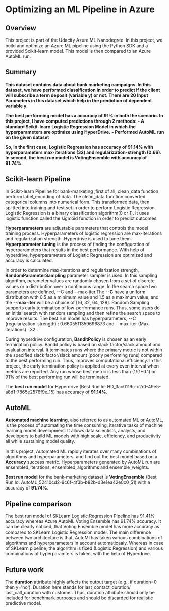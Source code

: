 # Optimizing an ML Pipeline in Azure

## Overview
This project is part of the Udacity Azure ML Nanodegree.
In this project, we build and optimize an Azure ML pipeline using the Python SDK and a provided Scikit-learn model.
This model is then compared to an Azure AutoML run.

## Summary
 **This dataset contains data about bank marketing campaigns. In this dataset, we have performed classification in order to predict if the client will subscribe a term deposit (variable y) or not. There are 20 Input Parameters in this dataset which help in the prediction of dependent variable y.**

 **The best performing model has a accuracy of 91% in both the scenario. In this project, I have computed predictions through 2 methods:**
 **- A standard Scikit-learn Logistic Regression Model in which the hyperparameters are optimize using HyperDrive.**
 **- Performed AutoML run on the given dataset**
 
 **So, in the first case, Logistic Regression has accuracy of 91.14% with hyperparameters max-iterations (32) and regularization-strength (0.66).**
 **In second, the best run model is VotingEnsemble with accuracy of 91.74%.**

## Scikit-learn Pipeline

In Scikit-learn Pipeline for bank-marketing ,first of all, clean_data function perform label_encoding of data. The clean_data function converted categorical columns into numerical form. This transformed data, then splitted into training and test set in order to perform Logistic Regression.
Logistic Regression is a binary classification algorithm(0 or 1).  It uses logistic function called the sigmoid function in order to predict outcomes. 

**Hyperparameters** are adjustable parameters that controls the model training process. Hyperparameters of logistic regression are max-iterations and regularization strength. Hyperdrive is used to tune them. **Hyperparameter tuning** is the process of finding the configuration of hyperparameters that results in the best performance. With help of hyperdrive, hyperparameters of Logistic Regression are optimized and accuracy is calculated. 

In order to determine max-iterations and regularization strength, **RandomParameterSampling** parameter sampler is used. In this sampling algorithm, parameter values are randomly chosen from a set of discrete values or a distribution over a continuous range. In the search space two parameters are defined, --C and --max-iter.The **--C**  have a uniform distribution with 0.5 as a minimum value and 1.5 as a maximum value, and the **--max-iter** will be a choice of [16, 32, 64, 128]. Random Sampling supports early termination of low-performance runs. Thus, some users do an initial search with random sampling and then refine the search space to improve results. The best run model has hyperparameters, 
--C (regularization-strength) : 0.6605511359696873 and --max-iter (Max-iterations) : 32 .

During hyperdrive configuration, **BanditPolicy** is chosen as an early termination policy. Bandit policy is based on slack factor/slack amount and evaluation interval. It terminates runs where the primary metric is not within the specified slack factor/slack amount (poorly performing runs) compared to the best performing run. Thus, improves computational efficiency. In this project, the early termination policy is applied at every even interval when metrics are reported. Any run whose best metric is less than (1/(1+0.1) or 91% of the best performing run will be terminated.

The **best run model** for Hyperdrive (Best Run Id:  HD_3ac0119c-c2c1-49e5-a8d1-7865e2576f9e_15) has accuracy of **91.14%**.


## AutoML

**Automated machine learning**, also referred to as automated ML or AutoML, is the process of automating the time consuming, iterative tasks of machine learning model development. It allows data scientists, analysts, and developers to build ML models with high scale, efficiency, and productivity all while sustaining model quality.

In this project, Automated ML rapidly iterates over many combinations of algorithms and hyperparameters, and find out the best model based on a **Accuracy** success metric.  Hyperparameters generated by AutoML run are ensembled_iterations, ensembled_algorithms and ensemble_weights.

**Best run model** for the bank-marketing dataset is **VotingEnsemble** (Best Run Id:  AutoML_52410cd2-9c6f-4f3b-b82b-d3e1ea42e0c0_51) with a accuracy of **91.74%**.

## Pipeline comparison

The best run model of SKLearn Logistic Regression Pipeline has 91.41% accuracy whereas Azure AutoML Voting Ensemble has 91.74% accuracy.
It can be clearly noticed, that Voting Ensemble model has more accuracy as compared to SKLearn Logistic Regression model. 
The main difference between two architecture is that, AutoMl has taken various combinations of algorithms and hyperparameters in account automaticaaly. Whereas in case of SKLearn pipeline, the algorithm is fixed (Logistic Regression) and various combinations of hyperparamters is taken, with the help of Hyperdrive.


## Future work

The **duration** attribute highly affects the output target (e.g., if duration=0 then y='no'). Duration here stands for last_contact_duration/ last_call_duration with customer. Thus, duration attribute should only be included for benchmark purposes and should be discarded for realistic predictive model.



